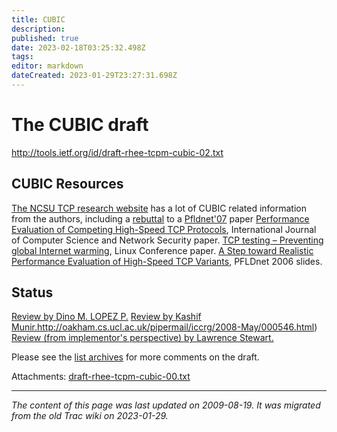 ```yaml
---
title: CUBIC
description: 
published: true
date: 2023-02-18T03:25:32.498Z
tags: 
editor: markdown
dateCreated: 2023-01-29T23:27:31.698Z
---
```


# The CUBIC draft
http://tools.ietf.org/id/draft-rhee-tcpm-cubic-02.txt

## CUBIC Resources
[The NCSU TCP research website](http://netsrv.csc.ncsu.edu/tcp/) has a lot of CUBIC related information from the authors, including a [rebuttal](http://www.csc.ncsu.edu/faculty/rhee/Rebuttal-LSM-new.pdf) to a [Pfldnet'07](http://www.hamilton.ie/net/pfldnet2007_cubic_final.pdf) paper
[Performance Evaluation of Competing High-Speed TCP Protocols](http://paper.ijcsns.org/07_book/200806/20080613.pdf), International Journal of Computer Science and Network Security paper.
[TCP testing – Preventing global Internet warming](http://www.linuxconf.eu/2007/papers/Hemminger.pdf), Linux Conference paper.
[A Step toward Realistic Performance Evaluation of High-Speed TCP Variants](http://www.hpcc.jp/pfldnet2006/slides/s2_03.pdf), PFLDnet 2006 slides.
## Status
[Review by Dino M. LOPEZ P.](http://oakham.cs.ucl.ac.uk/pipermail/iccrg/2007-December/000398.html)
[Review by Kashif Munir.](/CompoundTPC)http://oakham.cs.ucl.ac.uk/pipermail/iccrg/2008-May/000546.html)
[Review (from implementor's perspective) by Lawrence Stewart.](http://oakham.cs.ucl.ac.uk/pipermail/iccrg/2008-October/000580.html)

Please see the [list archives](http://oakham.cs.ucl.ac.uk/pipermail/iccrg/) for more comments on the draft.

Attachments:
[draft-rhee-tcpm-cubic-00.txt](/draft-rhee-tcpm-cubic-00.txt)
&nbsp;
&nbsp;
&nbsp;

---

*The content of this page was last updated on 2009-08-19. It was migrated from the old Trac wiki on 2023-01-29.*